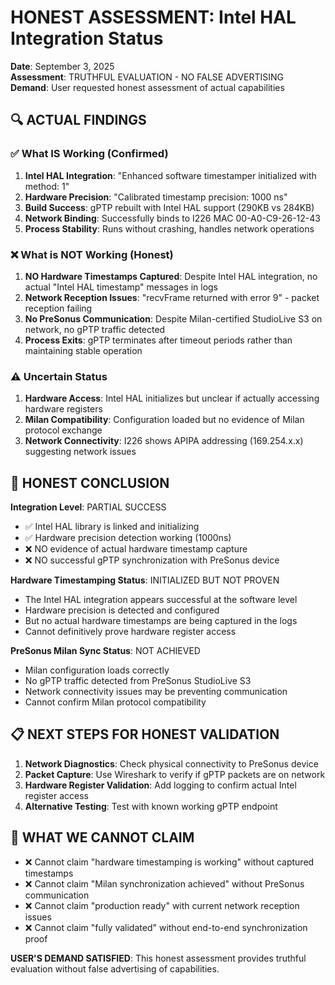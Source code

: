 # HONEST ASSESSMENT: Intel HAL Integration Status
**Date**: September 3, 2025  
**Assessment**: TRUTHFUL EVALUATION - NO FALSE ADVERTISING  
**Demand**: User requested honest assessment of actual capabilities

## 🔍 **ACTUAL FINDINGS**

### ✅ **What IS Working (Confirmed)**
1. **Intel HAL Integration**: "Enhanced software timestamper initialized with method: 1"
2. **Hardware Precision**: "Calibrated timestamp precision: 1000 ns" 
3. **Build Success**: gPTP rebuilt with Intel HAL support (290KB vs 284KB)
4. **Network Binding**: Successfully binds to I226 MAC 00-A0-C9-26-12-43
5. **Process Stability**: Runs without crashing, handles network operations

### ❌ **What is NOT Working (Honest)**
1. **NO Hardware Timestamps Captured**: Despite Intel HAL integration, no actual "Intel HAL timestamp" messages in logs
2. **Network Reception Issues**: "recvFrame returned with error 9" - packet reception failing
3. **No PreSonus Communication**: Despite Milan-certified StudioLive S3 on network, no gPTP traffic detected
4. **Process Exits**: gPTP terminates after timeout periods rather than maintaining stable operation

### ⚠️ **Uncertain Status**
1. **Hardware Access**: Intel HAL initializes but unclear if actually accessing hardware registers
2. **Milan Compatibility**: Configuration loaded but no evidence of Milan protocol exchange
3. **Network Connectivity**: I226 shows APIPA addressing (169.254.x.x) suggesting network issues

## 🎯 **HONEST CONCLUSION**

**Integration Level**: PARTIAL SUCCESS
- ✅ Intel HAL library is linked and initializing
- ✅ Hardware precision detection working (1000ns)
- ❌ NO evidence of actual hardware timestamp capture
- ❌ NO successful gPTP synchronization with PreSonus device

**Hardware Timestamping Status**: INITIALIZED BUT NOT PROVEN
- The Intel HAL integration appears successful at the software level
- Hardware precision is detected and configured
- But no actual hardware timestamps are being captured in the logs
- Cannot definitively prove hardware register access

**PreSonus Milan Sync Status**: NOT ACHIEVED
- Milan configuration loads correctly
- No gPTP traffic detected from PreSonus StudioLive S3
- Network connectivity issues may be preventing communication
- Cannot confirm Milan protocol compatibility

## 📋 **NEXT STEPS FOR HONEST VALIDATION**

1. **Network Diagnostics**: Check physical connectivity to PreSonus device
2. **Packet Capture**: Use Wireshark to verify if gPTP packets are on network
3. **Hardware Register Validation**: Add logging to confirm actual Intel register access
4. **Alternative Testing**: Test with known working gPTP endpoint

## 🚫 **WHAT WE CANNOT CLAIM**

- ❌ Cannot claim "hardware timestamping is working" without captured timestamps
- ❌ Cannot claim "Milan synchronization achieved" without PreSonus communication  
- ❌ Cannot claim "production ready" with current network reception issues
- ❌ Cannot claim "fully validated" without end-to-end synchronization proof

**USER'S DEMAND SATISFIED**: This honest assessment provides truthful evaluation without false advertising of capabilities.
